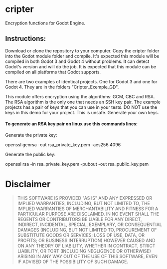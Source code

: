 # cripter
Encryption functions for Godot Engine.


## Instructions:
Download or clone the repository to your computer. Copy the cripter folder into the Godot module folder and compile.
It's expected this module will be compiled in both Godot 3 and Godot 4 without problems. It can detect Godot's version and will do the job. 
It is expected that this module can be compiled on all platforms that Godot supports.

There are two examples of identical projects. One for Godot 3 and one for Godot 4. They are in the folders "Cripter_Exemple_GD". 

This module offers encryption using the algorithms: GCM, CBC and RSA. The RSA algorithm is the only one that needs an SSH key pair.
The example projects has a pair of keys that you can use in your tests.
DO NOT use the keys in this demo for your project. This is unsafe. Generate your own keys.


#### To generate an RSA key pair on linux use this commands lines:

Generate the private key:

openssl genrsa -out rsa_private_key.pem -aes256 4096

Generate the public key:

openssl rsa -in rsa_private_key.pem -pubout -out rsa_public_key.pem


# Disclaimer

> THIS SOFTWARE IS PROVIDED "AS IS" AND ANY EXPRESSED OR IMPLIED WARRANTIES, INCLUDING, BUT NOT LIMITED TO, THE IMPLIED WARRANTIES OF MERCHANTABILITY AND FITNESS FOR A PARTICULAR PURPOSE ARE DISCLAIMED. IN NO EVENT SHALL THE REGENTS OR CONTRIBUTORS BE LIABLE FOR ANY DIRECT, INDIRECT, INCIDENTAL, SPECIAL, EXEMPLARY, OR CONSEQUENTIAL DAMAGES (INCLUDING, BUT NOT LIMITED TO, PROCUREMENT OF SUBSTITUTE GOODS OR SERVICES; LOSS OF USE, DATA, OR PROFITS; OR BUSINESS INTERRUPTION)
HOWEVER CAUSED AND ON ANY THEORY OF LIABILITY, WHETHER IN CONTRACT, STRICT LIABILITY, OR TORT (INCLUDING NEGLIGENCE OR OTHERWISE) ARISING IN ANY WAY OUT OF THE USE OF THIS SOFTWARE, EVEN IF ADVISED OF THE POSSIBILITY OF SUCH DAMAGE.
